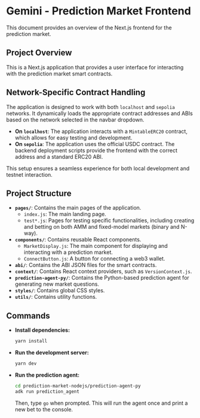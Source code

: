 # Gemini - Prediction Market Frontend

This document provides an overview of the Next.js frontend for the prediction market.

## Project Overview

This is a Next.js application that provides a user interface for interacting with the prediction market smart contracts.

## Network-Specific Contract Handling

The application is designed to work with both `localhost` and `sepolia` networks. It dynamically loads the appropriate contract addresses and ABIs based on the network selected in the navbar dropdown.

-   **On `localhost`**: The application interacts with a `MintableERC20` contract, which allows for easy testing and development.
-   **On `sepolia`**: The application uses the official USDC contract. The backend deployment scripts provide the frontend with the correct address and a standard ERC20 ABI.

This setup ensures a seamless experience for both local development and testnet interaction.

## Project Structure

*   **`pages/`**: Contains the main pages of the application.
    *   `index.js`: The main landing page.
    *   `test*.js`: Pages for testing specific functionalities, including creating and betting on both AMM and fixed-model markets (binary and N-way).
*   **`components/`**: Contains reusable React components.
    *   `MarketDisplay.js`: The main component for displaying and interacting with a prediction market.
    *   `ConnectButton.js`: A button for connecting a web3 wallet.
*   **`abi/`**: Contains the ABI JSON files for the smart contracts.
*   **`context/`**: Contains React context providers, such as `VersionContext.js`.
*   **`prediction-agent-py/`**: Contains the Python-based prediction agent for generating new market questions.
*   **`styles/`**: Contains global CSS styles.
*   **`utils/`**: Contains utility functions.

## Commands

*   **Install dependencies:**
    ```bash
    yarn install
    ```
*   **Run the development server:**
    ```bash
    yarn dev
    ```
*   **Run the prediction agent:**
    ```bash
    cd prediction-market-nodejs/prediction-agent-py
    adk run prediction_agent
    ```
    Then, type `go` when prompted. This will run the agent once and print a new bet to the console.
